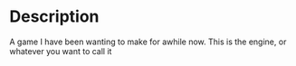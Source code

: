 # Description
A game I have been wanting to make for awhile now. This is the engine, or whatever you want to call it